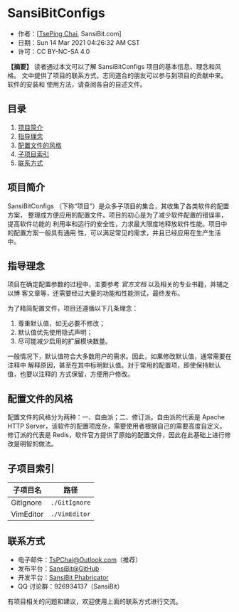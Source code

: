 # SansiBitConfigs

*   作者：[[TsePing Chai](mailto:TsPChai@Outlook.com), SansiBit.com]
*   日期：Sun 14 Mar 2021 04:26:32 AM CST
*   许可：CC BY-NC-SA 4.0

**【摘要】** 读者通过本文可以了解 SansiBitConfigs 项目的基本信息、理念和风格。
文中提供了项目的联系方式，志同道合的朋友可以参与到项目的贡献中来。软件的安装和
使用方法，请查阅各自的自述文件。

## 目录

1.  [项目简介](#项目简介)
1.  [指导理念](#指导理念)
1.  [配置文件的风格](#配置文件的风格)
1.  [子项目索引](#子项目索引)
1.  [联系方式](#联系方式)

## 项目简介

SansiBitConfigs （下称“项目”）是众多子项目的集合，其收集了各类软件的配置方案，
整理成方便应用的配置文件。项目的初心是为了减少软件配置的错误率，提高软件功能的
利用率和运行的安全性，力求最大限度地释放软件性能。项目中的配置方案一般具有通用
性，可以满足常见的需求，并且已经应用在生产生活中。

## 指导理念

项目在确定配置参数的过程中，主要参考 *官方文档* 以及相关的专业书籍，并辅之以博
客文章等，还需要经过大量的功能和性能测试，最终发布。

为了精简配置文件，项目还遵循以下几条理念：

1.  尊重默认值，如无必要不修改；
1.  默认值优先使用隐式声明；
1.  尽可能减少启用的扩展模块数量。

一般情况下，默认值符合大多数用户的需求。因此，如果修改默认值，通常需要在注释中
解释原因，甚至在其中标明默认值。对于常用的配置项，即使保持默认值，也要以注释的
方式保留，方便用户修改。

## 配置文件的风格

配置文件的风格分为两种：一、自由派；二、修订派。自由派的代表是 Apache HTTP
Server，该软件的配置项庞杂，需要使用者根据自己的需要高度自定义。修订派的代表是
Redis，软件官方提供了原始的配置文件，因此在此基础上进行修改是明智的做法。

## 子项目索引

| 子项目名 | 路径 |
| --- | --- |
| GitIgnore | `./GitIgnore` |
| VimEditor | `./VimEditor` |

## 联系方式

*   电子邮件：[TsPChai@Outlook.com](mailto:TsPChai@Outlook.com)（推荐）
*   发布平台：[SansiBit@GitHub](https://GitHub.com/SansiBit)
*   开发平台：[SansiBit Phabricator](https://Phabricator.SansiBit.com)
*   QQ 讨论群：926934137（SansiBit）

有项目相关的问题和建议，欢迎使用上面的联系方式进行交流。
